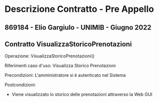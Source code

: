 # Descrizione Contratto - Pre Appello
## 869184 - Elio Gargiulo - UNIMIB -  Giugno 2022
## Contratto VisualizzaStoricoPrenotazioni
Operazione: VisualizzaStoricoPrenotazioni()

Riferimenti caso d'uso: Visualizza Storico Prenotazioni

Precondizioni: L'amministratore si è autenticato nel Sistema

Postcondizioni:
- Viene visualizzato lo storico delle prenotazioni attraverso la Web GUI
